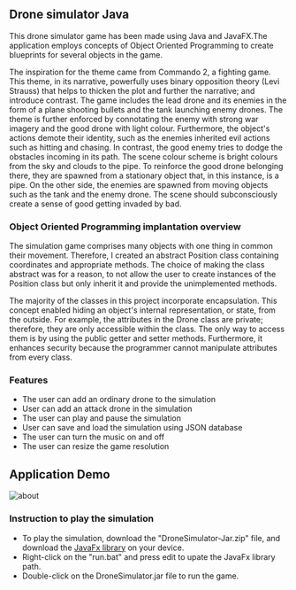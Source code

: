 ## Drone simulator Java
This drone simulator game has been made using Java and JavaFX.The application employs concepts of Object Oriented Programming to create blueprints for several objects in the game.

The inspiration for the theme came from Commando 2, a fighting game. This theme, in its narrative, powerfully uses binary opposition theory (Levi Strauss) that helps to thicken the plot and further the narrative; and introduce contrast. The game includes the lead drone and its enemies in the form of a plane shooting bullets and the tank launching enemy drones. The theme is further enforced by connotating the enemy with strong war imagery and the good drone with light colour. Furthermore, the object's actions demote their identity, such as the enemies inherited evil actions such as hitting and chasing. In contrast, the good enemy tries to dodge the obstacles incoming in its path. The scene colour scheme is bright colours from the sky and clouds to the pipe. To reinforce the good drone belonging there, they are spawned from a stationary object that, in this instance, is a pipe. On the other side, the enemies are spawned from moving objects such as the tank and the enemy drone. The scene should subconsciously create a sense of good getting invaded by bad.

### Object Oriented Programming implantation overview
The simulation game comprises many objects with one thing in common their movement. Therefore, I created an abstract Position class containing coordinates and appropriate methods. The choice of making the class abstract was for a reason, to not allow the user to create instances of the Position class but only inherit it and provide the unimplemented methods. 

The majority of the classes in this project incorporate encapsulation. This concept enabled hiding an object's internal representation, or state, from the outside. For example, the attributes in the Drone class are private; therefore, they are only accessible within the class. The only way to access them is by using the public getter and setter methods. Furthermore, it enhances security because the programmer cannot manipulate attributes from every class. 

### Features
- The user can add an ordinary drone to the simulation
- User can add an attack drone in the simulation
- The user can play and pause the simulation
- User can save and load the simulation using JSON database
- The user can turn the music on and off
- The user can resize the game resolution


## Application Demo
![about](/Demo/cc3044ee9322070418fc.gif)


### Instruction to play the simulation
- To play the simulation, download the "DroneSimulator-Jar.zip" file, and download the [JavaFx library](https://gluonhq.com/products/javafx/) on your device. 
- Right-click on the "run.bat" and press edit to upate the JavaFx library path. 
- Double-click on the DroneSimulator.jar file to run the game.
